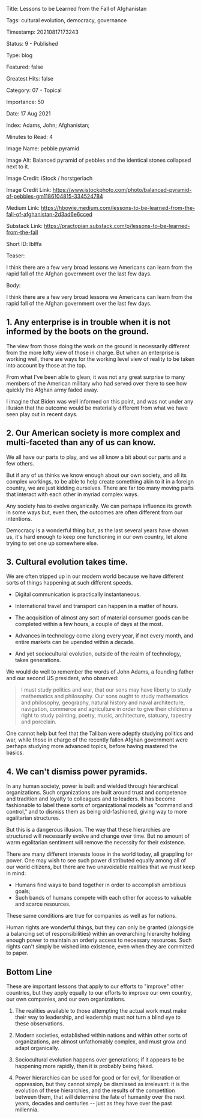 Title:  Lessons to be Learned from the Fall of Afghanistan

Tags:   cultural evolution, democracy, governance

Timestamp: 20210817173243

Status: 9 - Published

Type:   blog

Featured: false

Greatest Hits: false

Category: 07 - Topical

Importance: 50

Date:   17 Aug 2021

Index:  Adams, John; Afghanistan; 

Minutes to Read: 4

Image Name: pebble pyramid

Image Alt: Balanced pyramid of pebbles and the identical stones collapsed next to it.

Image Credit: iStock / horstgerlach

Image Credit Link: https://www.istockphoto.com/photo/balanced-pyramid-of-pebbles-gm1186104815-334524784

Medium Link: https://hbowie.medium.com/lessons-to-be-learned-from-the-fall-of-afghanistan-2d3ad6e6cced

Substack Link: https://practopian.substack.com/p/lessons-to-be-learned-from-the-fall

Short ID: lblffa

Teaser:

I think there are a few very broad lessons we Americans can learn from the rapid fall of the Afghan government over the last few days. 


Body:

I think there are a few very broad lessons we Americans can learn from the rapid fall of the Afghan government over the last few days. 

## 1. Any enterprise is in trouble when it is not informed by the boots on the ground. 

The view from those doing the work on the ground is necessarily different from the more lofty view of those in charge. But when an enterprise is working well, there are ways for the working level view of reality to be taken into account by those at the top. 

From what I've been able to glean, it was not any great surprise to many members of the American military who had served over there to see how quickly the Afghan army faded away. 

I imagine that Biden was well informed on this point, and was not under any illusion that the outcome would be materially different from what we have seen play out in recent days. 

## 2. Our American society is more complex and multi-faceted than any of us can know. 

We all have our parts to play, and we all know a bit about our parts and a few others. 

But if any of us thinks we know enough about our own society, and all its complex workings, to be able to help create something akin to it in a foreign country, we are just kidding ourselves. There are far too many moving parts that interact with each other in myriad complex ways. 

Any society has to evolve organically. We can perhaps influence its growth in some ways but, even then, the outcomes are often different from our intentions.  

Democracy is a wonderful thing but, as the last several years have shown us, it's hard enough to keep one functioning in our own country, let alone trying to set one up somewhere else. 

## 3. Cultural evolution takes time.

We are often tripped up in our modern world because we have different sorts of things happening at such different speeds. 

+ Digital communication is practically instantaneous. 

+ International travel and transport can happen in a matter of hours. 

+ The acquisition of almost any sort of material consumer goods can be completed within a few hours, a couple of days at the most. 

+ Advances in technology come along every year, if not every month, and entire markets can be upended within a decade. 

+ And yet sociocultural evolution, outside of the realm of technology, takes generations. 

We would do well to remember the words of John Adams, a founding father and our second US president, who observed:

> I must study politics and war, that our sons may have liberty to study mathematics and philosophy. Our sons ought to study mathematics and philosophy, geography, natural history and naval architecture, navigation, commerce and agriculture in order to give their children a right to study painting, poetry, music, architecture, statuary, tapestry and porcelain.

One cannot help but feel that the Taliban were adeptly studying politics and war, while those in charge of the recently fallen Afghan government were perhaps studying more advanced topics, before having mastered the basics. 

## 4. We can't dismiss power pyramids. 

In any human society, power is built and wielded through hierarchical organizations. Such organizations are built around trust and competence and tradition and loyalty to colleagues and to leaders. It has become fashionable to label these sorts of organizational models as "command and control," and to dismiss them as being old-fashioned, giving way to more egalitarian structures.   

But this is a dangerous illusion. The way that these hierarchies are structured will necessarily evolve and change over time. But no amount of warm egalitarian sentiment will remove the necessity for their existence. 

There are many different interests loose in the world today, all grappling for power. One may wish to see such power distributed equally among all of our world citizens, but there are two unavoidable realities that we must keep in mind:

+ Humans find ways to band together in order to accomplish ambitious goals; 
+ Such bands of humans compete with each other for access to valuable and scarce resources. 

These same conditions are true for companies as well as for nations. 

Human rights are wonderful things, but they can only be granted  (alongside a balancing set of responsibilities) within an overarching hierarchy holding enough power to maintain an orderly access to necessary resources. Such rights can't simply be wished into existence, even when they are committed to paper. 

## Bottom Line

These are important lessons that apply to our efforts to "improve" other countries, but they apply equally to our efforts to improve our own country, our own companies, and our own organizations. 

1. The realities available to those attempting the actual work must make their way to leadership, and leadership must not turn a blind eye to these observations. 

2. Modern societies, established within nations and within other sorts of organizations, are almost unfathomably complex, and must grow and adapt organically. 

3. Sociocultural evolution happens over generations; if it appears to be happening more rapidly, then it is probably being faked. 

4. Power hierarchies can be used for good or for evil, for liberation or oppression, but they cannot simply be dismissed as irrelevant: it is the evolution of these hierarchies, and the results of the competition between them, that will determine the fate of humanity over the next years, decades and centuries -- just as they have over the past millennia.
